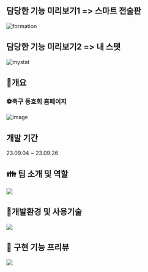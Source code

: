## 담당한 기능 미리보기1 => 스마트 전술판

![formation](https://github.com/vilose7222/project_ams_gui/assets/141006779/42a5864b-2670-40cb-bc53-4c58191575c2)

## 담당한 기능 미리보기2 => 내 스텟

![mystat](https://github.com/vilose7222/project_ams_gui/assets/141006779/82f59dbd-2aad-41e1-a51e-06008c57981b)

## <strong> 📌개요 </strong>

### ⚽축구 동호회  홈페이지


![image](https://github.com/vilose7222/final_project_go90/assets/141006779/6ec1a6ad-e10e-4c6c-baab-bd8ca3541fbf)

## 개발 기간 
23.09.04 ~ 23.09.26

## <strong> 👪 팀 소개 및 역할 </strong>


![](https://velog.velcdn.com/images/vilose7222/post/2bdad6e5-5f40-4b41-ba74-8cef4902716f/image.png)


## <strong> 📖개발환경 및 사용기술 </strong>


![](https://velog.velcdn.com/images/vilose7222/post/e6ace4d5-1d41-4cd8-9be3-be8d012a62f0/image.png)


## 🔭 구현 기능 프리뷰 

![](https://velog.velcdn.com/images/vilose7222/post/786b570a-8a1f-4a98-8c40-391f4d6e0818/image.png)
